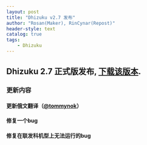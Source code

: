 ```yaml
---
layout: post
title: "Dhizuku v2.7 发布"
author: "Rosan(Maker), RinCynar(Repost)"
header-style: text
catalog: true
tags:
    - Dhizuku
---
```


## Dhizuku 2.7 正式版发布, [下载该版本](/file/Dhizuku-v2.7.apk).

### 更新内容

#### 更新俄文翻译（[@tommynok](https://github.com/tommynok)）

#### 修复一个bug

#### 修复在联发科机型上无法运行的bug